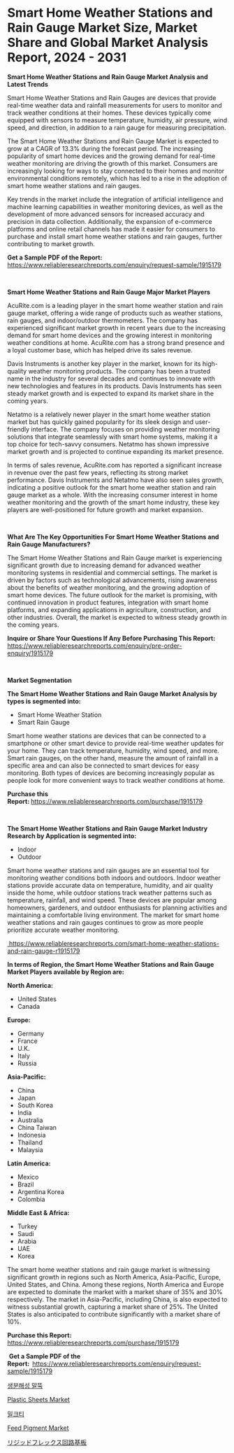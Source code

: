 <p><h1>Smart Home Weather Stations and Rain Gauge Market Size, Market Share and Global Market Analysis Report, 2024 - 2031</h1></p><p><strong>Smart Home Weather Stations and Rain Gauge Market Analysis and Latest Trends</strong></p>
<p><p>Smart Home Weather Stations and Rain Gauges are devices that provide real-time weather data and rainfall measurements for users to monitor and track weather conditions at their homes. These devices typically come equipped with sensors to measure temperature, humidity, air pressure, wind speed, and direction, in addition to a rain gauge for measuring precipitation.</p><p>The Smart Home Weather Stations and Rain Gauge Market is expected to grow at a CAGR of 13.3% during the forecast period. The increasing popularity of smart home devices and the growing demand for real-time weather monitoring are driving the growth of this market. Consumers are increasingly looking for ways to stay connected to their homes and monitor environmental conditions remotely, which has led to a rise in the adoption of smart home weather stations and rain gauges.</p><p>Key trends in the market include the integration of artificial intelligence and machine learning capabilities in weather monitoring devices, as well as the development of more advanced sensors for increased accuracy and precision in data collection. Additionally, the expansion of e-commerce platforms and online retail channels has made it easier for consumers to purchase and install smart home weather stations and rain gauges, further contributing to market growth.</p></p>
<p><strong>Get a Sample PDF of the Report:&nbsp;</strong> <a href="https://www.reliableresearchreports.com/enquiry/request-sample/1915179">https://www.reliableresearchreports.com/enquiry/request-sample/1915179</a></p>
<p>&nbsp;</p>
<p><strong>Smart Home Weather Stations and Rain Gauge Major Market Players</strong></p>
<p><p>AcuRite.com is a leading player in the smart home weather station and rain gauge market, offering a wide range of products such as weather stations, rain gauges, and indoor/outdoor thermometers. The company has experienced significant market growth in recent years due to the increasing demand for smart home devices and the growing interest in monitoring weather conditions at home. AcuRite.com has a strong brand presence and a loyal customer base, which has helped drive its sales revenue.</p><p>Davis Instruments is another key player in the market, known for its high-quality weather monitoring products. The company has been a trusted name in the industry for several decades and continues to innovate with new technologies and features in its products. Davis Instruments has seen steady market growth and is expected to expand its market share in the coming years.</p><p>Netatmo is a relatively newer player in the smart home weather station market but has quickly gained popularity for its sleek design and user-friendly interface. The company focuses on providing weather monitoring solutions that integrate seamlessly with smart home systems, making it a top choice for tech-savvy consumers. Netatmo has shown impressive market growth and is projected to continue expanding its market presence.</p><p>In terms of sales revenue, AcuRite.com has reported a significant increase in revenue over the past few years, reflecting its strong market performance. Davis Instruments and Netatmo have also seen sales growth, indicating a positive outlook for the smart home weather station and rain gauge market as a whole. With the increasing consumer interest in home weather monitoring and the growth of the smart home industry, these key players are well-positioned for future growth and market expansion.</p></p>
<p>&nbsp;</p>
<p><strong>What Are The Key Opportunities For Smart Home Weather Stations and Rain Gauge Manufacturers?</strong></p>
<p><p>The Smart Home Weather Stations and Rain Gauge market is experiencing significant growth due to increasing demand for advanced weather monitoring systems in residential and commercial settings. The market is driven by factors such as technological advancements, rising awareness about the benefits of weather monitoring, and the growing adoption of smart home devices. The future outlook for the market is promising, with continued innovation in product features, integration with smart home platforms, and expanding applications in agriculture, construction, and other industries. Overall, the market is expected to witness steady growth in the coming years.</p></p>
<p><strong>Inquire or Share Your Questions If Any Before Purchasing This Report:</strong> <a href="https://www.reliableresearchreports.com/enquiry/pre-order-enquiry/1915179">https://www.reliableresearchreports.com/enquiry/pre-order-enquiry/1915179</a></p>
<p>&nbsp;</p>
<p><strong>Market Segmentation</strong></p>
<p><strong>The Smart Home Weather Stations and Rain Gauge Market Analysis by types is segmented into:</strong></p>
<p><ul><li>Smart Home Weather Station</li><li>Smart Rain Gauge</li></ul></p>
<p><p>Smart home weather stations are devices that can be connected to a smartphone or other smart device to provide real-time weather updates for your home. They can track temperature, humidity, wind speed, and more. Smart rain gauges, on the other hand, measure the amount of rainfall in a specific area and can also be connected to smart devices for easy monitoring. Both types of devices are becoming increasingly popular as people look for more convenient ways to track weather conditions at home.</p></p>
<p><strong>Purchase this Report:&nbsp;</strong><a href="https://www.reliableresearchreports.com/purchase/1915179">https://www.reliableresearchreports.com/purchase/1915179</a></p>
<p>&nbsp;</p>
<p><strong>The Smart Home Weather Stations and Rain Gauge Market Industry Research by Application is segmented into:</strong></p>
<p><ul><li>Indoor</li><li>Outdoor</li></ul></p>
<p><p>Smart home weather stations and rain gauges are an essential tool for monitoring weather conditions both indoors and outdoors. Indoor weather stations provide accurate data on temperature, humidity, and air quality inside the home, while outdoor stations track weather patterns such as temperature, rainfall, and wind speed. These devices are popular among homeowners, gardeners, and outdoor enthusiasts for planning activities and maintaining a comfortable living environment. The market for smart home weather stations and rain gauges continues to grow as more people prioritize accurate weather monitoring.</p></p>
<p><a href="https://www.reliableresearchreports.com/smart-home-weather-stations-and-rain-gauge-r1915179">&nbsp;https://www.reliableresearchreports.com/smart-home-weather-stations-and-rain-gauge-r1915179</a></p>
<p><strong>In terms of Region, the Smart Home Weather Stations and Rain Gauge Market Players available by Region are:</strong></p>
<p>
    <p> <strong> North America: </strong>
        <ul>
            <li>United States</li>
            <li>Canada</li>
        </ul>
        </p> 
    <p> <strong> Europe: </strong>
        <ul>
            <li>Germany</li>
            <li>France</li>
            <li>U.K.</li>
            <li>Italy</li>
            <li>Russia</li>
        </ul>
        </p> 
    <p> <strong> Asia-Pacific: </strong>
        <ul>
            <li>China</li>
            <li>Japan</li>
            <li>South Korea</li>
            <li>India</li>
            <li>Australia</li>
            <li>China Taiwan</li>
            <li>Indonesia</li>
            <li>Thailand</li>
            <li>Malaysia</li>
        </ul>
        </p> 
    <p> <strong> Latin America: </strong>
        <ul>
            <li>Mexico</li>
            <li>Brazil</li>
            <li>Argentina Korea</li>
            <li>Colombia</li>
        </ul>
        </p> 
    <p> <strong> Middle East & Africa: </strong>
        <ul>
            <li>Turkey</li>
            <li>Saudi</li>
            <li>Arabia</li>
            <li>UAE</li>
            <li>Korea</li>
        </ul>
    </p>
    </p>
<p><p>The smart home weather stations and rain gauge market is witnessing significant growth in regions such as North America, Asia-Pacific, Europe, United States, and China. Among these regions, North America and Europe are expected to dominate the market with a market share of 35% and 30% respectively. The market in Asia-Pacific, including China, is also expected to witness substantial growth, capturing a market share of 25%. The United States is also anticipated to contribute significantly with a market share of 10%.</p></p>
<p><strong>Purchase this Report: </strong><a href="https://www.reliableresearchreports.com/purchase/1915179">https://www.reliableresearchreports.com/purchase/1915179</a></p>
<p>&nbsp;<strong>Get a Sample PDF of the Report:&nbsp;&nbsp;</strong><a href="https://www.reliableresearchreports.com/enquiry/request-sample/1915179">https://www.reliableresearchreports.com/enquiry/request-sample/1915179</a></p>
<p><strong></strong></p>
<p><p><a href="https://github.com/trmesnao7959541/Market-Research-Report-List-1/blob/main/951395330375.md">생분해성 말뚝</a></p><p><a href="https://issuu.com/reportprime-2/docs/plastic-sheets-market-size-2030.pptx">Plastic Sheets Market</a></p><p><a href="https://medium.com/@emmamoy1/%EC%9A%B0%EC%9C%A0-%EC%B0%A8-%EC%8B%9C%EC%9E%A5-%EB%B6%84%EC%84%9D-cagr-%EC%8B%9C%EC%9E%A5-%EC%84%B8%EB%B6%84%ED%99%94-%EB%B0%8F-%EA%B8%80%EB%A1%9C%EB%B2%8C-%EC%82%B0%EC%97%85-%EA%B0%9C%EC%9A%94-38fbf5c9509c">밀크티</a></p><p><a href="https://issuu.com/reportprime-2/docs/feed-pigment-market-size-2030.pptx">Feed Pigment Market</a></p><p><a href="https://medium.com/@logaolloway76845/%E5%89%9B%E6%80%A7%E3%83%95%E3%83%AC%E3%83%83%E3%82%AF%E3%82%B9%E5%9F%BA%E7%9B%A4%E5%B8%82%E5%A0%B4%E3%81%AE%E8%A6%8F%E6%A8%A1%E3%81%AF-%E4%B8%96%E7%95%8C%E7%94%A3%E6%A5%AD%E3%81%AB%E3%81%8A%E3%81%91%E3%82%8B%E6%9C%80%E9%81%A9%E3%81%AA%E3%83%9E%E3%83%BC%E3%82%B1%E3%83%86%E3%82%A3%E3%83%B3%E3%82%B0%E3%83%81%E3%83%A3%E3%83%B3%E3%83%8D%E3%83%AB%E3%82%92%E7%A4%BA%E3%81%97%E3%81%A6%E3%81%84%E3%81%BE%E3%81%99-c0bbd11c1742">リジッドフレックス回路基板</a></p></p>